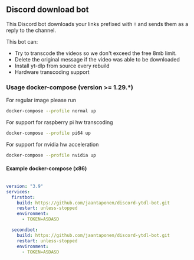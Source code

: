 ## Discord download bot

This Discord bot downloads your links prefixed with `!` and sends them as a reply to the channel. 

This bot can:
- Try to transcode the videos so we don't exceed the free 8mb limit.
- Delete the original message if the video was able to be downloaded
- Install yt-dlp from source every rebuild
- Hardware transcoding support


### Usage docker-compose (version >= 1.29.*)

For regular image please run 

```bash
docker-compose --profile normal up
```

For support for raspberry pi hw transcoding
```bash
docker-compose --profile pi64 up
```

For support for nvidia hw acceleration
```bash
docker-compose --profile nvidia up
```

#### Example docker-compose (x86)

```yml

version: "3.9"   
services:
  firstbot:
    build: https://github.com/jaantaponen/discord-ytdl-bot.git
    restart: unless-stopped
    environment:
      - TOKEN=ASDASD

  secondbot:
    build: https://github.com/jaantaponen/discord-ytdl-bot.git
    restart: unless-stopped
    environment:
      - TOKEN=ASDASD
```